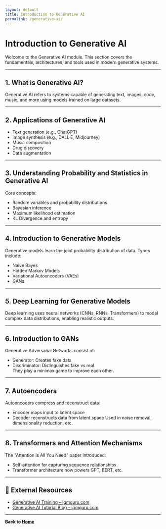 ```yaml
---
layout: default
title: Introduction to Generative AI
permalink: /generative-ai/
---
```


# Introduction to Generative AI

Welcome to the Generative AI module. This section covers the fundamentals, architectures, and tools used in modern generative systems.

---

## 1. What is Generative AI?

Generative AI refers to systems capable of generating text, images, code, music, and more using models trained on large datasets.

---

## 2. Applications of Generative AI

- Text generation (e.g., ChatGPT)
- Image synthesis (e.g., DALL·E, Midjourney)
- Music composition
- Drug discovery
- Data augmentation

---

## 3. Understanding Probability and Statistics in Generative AI

Core concepts:
- Random variables and probability distributions
- Bayesian inference
- Maximum likelihood estimation
- KL Divergence and entropy

---

## 4. Introduction to Generative Models

Generative models learn the joint probability distribution of data. Types include:
- Naive Bayes
- Hidden Markov Models
- Variational Autoencoders (VAEs)
- GANs

---

## 5. Deep Learning for Generative Models

Deep learning uses neural networks (CNNs, RNNs, Transformers) to model complex data distributions, enabling realistic outputs.

---

## 6. Introduction to GANs

Generative Adversarial Networks consist of:
- Generator: Creates fake data
- Discriminator: Distinguishes fake vs real  
They play a minimax game to improve each other.

---

## 7. Autoencoders

Autoencoders compress and reconstruct data:
- Encoder maps input to latent space
- Decoder reconstructs data from latent space
Used in noise removal, dimensionality reduction, etc.

---

## 8. Transformers and Attention Mechanisms

The "Attention is All You Need" paper introduced:
- Self-attention for capturing sequence relationships
- Transformer architecture now powers GPT, BERT, etc.

---

## 🔗 External Resources

- [Generative AI Training – igmguru.com](https://www.igmguru.com/machine-learning-ai/generative-ai-training)
- [Generative AI Tutorial Blog – igmguru.com](https://www.igmguru.com/blog/generative-ai-tutorial)

---

**Back to [Home](/)**  
